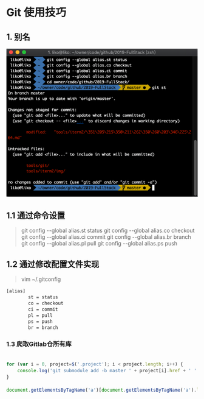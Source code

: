 # Git 使用技巧

## 1. 别名

![image-20190508004410694](./img/alias.png)

## 1.1 通过命令设置
> git config --global alias.st status
> git config --global alias.co checkout
> git config --global alias.ci commit
> git config --global alias.br branch
> git config --global alias.pl pull
> git config --global alias.ps push

## 1.2 通过修改配置文件实现
> vim ~/.gitconfig
```
[alias]
        st = status
        co = checkout
        ci = commit
        pl = pull
        ps = push
        br = branch
```

### 1.3 爬取Gitlab仓所有库
```javascript

for (var i = 0, project=$('.project'); i < project.length; i++) {
    console.log('git submodule add -b master ' + project[i].href + ' ' + project[i].href.substr(28));
}

document.getElementsByTagName('a')[document.getElementsByTagName('a').length - 1].click();


```